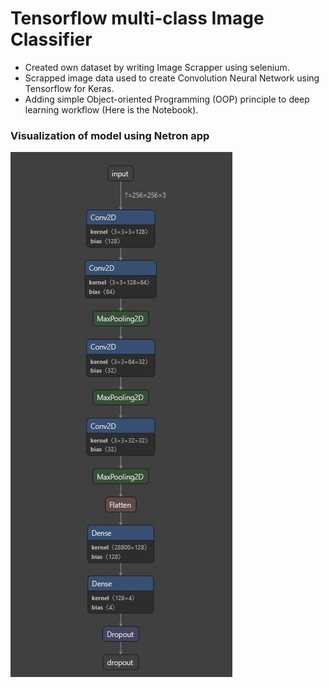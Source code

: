 # Tensorflow multi-class Image Classifier
*  Created own dataset by writing Image Scrapper using selenium.
*  Scrapped image data used to create Convolution Neural Network using Tensorflow for Keras.
* Adding simple Object-oriented Programming (OOP) principle to deep learning workflow (Here is the Notebook).

### Visualization of model using Netron app
![](cnn.JPG "Title")
